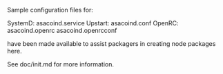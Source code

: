Sample configuration files for:

SystemD: asacoind.service
Upstart: asacoind.conf
OpenRC:  asacoind.openrc
         asacoind.openrcconf

have been made available to assist packagers in creating node packages here.

See doc/init.md for more information.
